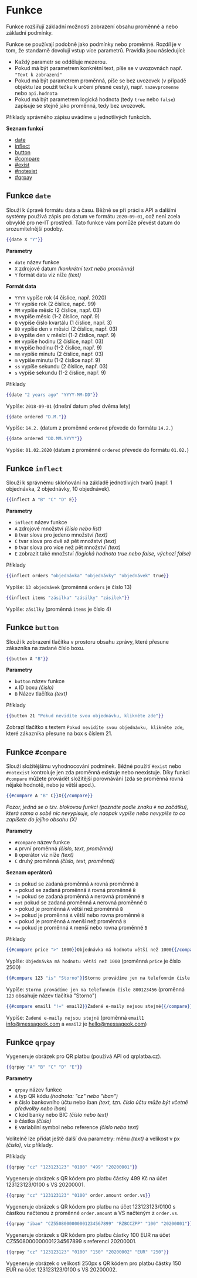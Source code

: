# Funkce

Funkce rozšiřují základní možnosti zobrazení obsahu proměnné a nebo základní podmínky.

Funkce se používají podobně jako podmínky nebo proměnné. Rozdíl je v tom, že standarně dovolují vstup více parametrů. Pravidla jsou následující:
 - Každý parametr se odděluje mezerou.
 - Pokud má být parametrem konkrétní text, píše se v uvozovnách např. ``"Text k zobrazení"``
 - Pokud má být parametrem proměnná, píše se bez uvozovek (v případě objektu lze použít tečku k určení přesné cesty), např. ``nazevpromenne`` nebo ``api.hodnota``
 - Pokud má být parametrem logická hodnota (tedy ``true`` nebo ``false``) zapisuje se stejně jako proměnná, tedy bez uvozovek.
 
Příklady správného zápisu uvádíme u jednotlivých funkcích.

**Seznam funkcí**
- [date](#funkce-date)
- [inflect](#funkce-inflect)
- [button](#funkce-button)
- [#compare](#funkce-compare)
- [#exist](#funkce-exist)
- [#notexist](#funkce-notexist)
- [#qrpay](#funkce-qrpay)

## Funkce ``date``

Slouží k úpravě formátu data a času. Běžně se při práci s API a dalšími systémy používá zápis pro datum ve formátu ``2020-09-01``, což není zcela obvyklé pro ne-IT prostředí. Tato funkce vám pomůže převést datum do srozumitelnější podoby.

```handlebars
{{date X "Y"}}
```

**Parametry**
 - ``date`` název funkce
 - ``X`` zdrojové datum *(konkrétní text nebo proměnná)*
 - ``Y`` formát data viz níže *(text)*
 
 **Formát data**
 - ``YYYY`` vypíše rok (4 číslice, např. 2020)
 - ``YY`` vypíše rok (2 číslice, napč. 99)
 - ``MM`` vypíše měsíc (2 číslice, např. 03)
 - ``M`` vypíše měsíc (1-2 číslice, např. 9)
 - ``Q`` vypíše číslo kvartálu (1 číslice, např. 3)
 - ``DD`` vypíše den v měsici (2 číslice, např. 03)
 - ``D`` vypíše den v měsíci (1-2 číslice, např. 9)
 - ``HH`` vypíše hodinu (2 číslice, např. 03)
 - ``H`` vypíše hodinu (1-2 číslice, např. 9)
 - ``mm`` vypíše minutu (2 číslice, např. 03)
 - ``m`` vypíše minutu (1-2 číslice např. 9)
 - ``ss`` vypíše sekundu (2 číslice, např. 03)
 - ``s`` vypíše sekundu (1-2 číslice, např. 9)

Příklady

```handlebars
{{date "2 years ago" "YYYY-MM-DD"}}
```

Vypíše: ``2018-09-01`` (dnešní datum před dvěma lety)

```handlebars
{{date ordered "D.M."}}
```

Vypíše: ``14.2.`` (datum z proměnné ``ordered`` převede do formátu ``14.2.``)

```handlebars
{{date ordered "DD.MM.YYYY"}}
```
Vypíše: ``01.02.2020`` (datum z proměnné ``ordered`` převede do formátu ``01.02.``)

## Funkce ``inflect``

Slouží k správnému skloňování na základě jednotlivých tvarů (např. 1 objednávka, 2 objednávky, 10 objednávek).

```handlebars
{{inflect A "B" "C" "D" E}}
```

**Parametry**
 - ``inflect`` název funkce
 - ``A`` zdrojové množství *(číslo nebo list)*
 - ``B`` tvar slova pro jedeno množství *(text)*
 - ``C`` tvar slova pro dvě až pět množství *(text)*
 - ``D`` tvar slova pro více než pět množství *(text)*
 - ``E`` zobrazit také množství *(logická hodnota true nebo false, výchozí false)*

Příklady

```handlebars
{{inflect orders "objednávka" "objednávky" "objednávek" true}}
```

Vypíše: ``13 objednávek`` (proměnná ``orders`` je číslo 13)

```handlebars
{{inflect items "zásilka" "zásilky" "zásilek"}}
```

Vypíše: ``zásilky`` (proměnná ``items`` je číslo 4)



## Funkce ``button``

Slouží k zobrazení tlačítka v prostoru obsahu zprávy, které přesune zákazníka na zadané číslo boxu.

```handlebars
{{button A "B"}}
```

**Parametry**
 - ``button`` název funkce
 - ``A`` ID boxu *(číslo)*
 - ``B`` Název tlačítka *(text)*
 
Příklady

```handlebars
{{button 21 "Pokud nevidíte svou objednávku, klikněte zde"}}
```

Zobrazí tlačítko s textem ``Pokud nevidíte svou objednávku, klikněte zde``, které zákazníka přesune na box s číslem 21.




## Funkce ``#compare``

Slouží složitějšímu vyhodnocování podmínek. Běžné použití ``#exist`` nebo ``#notexist`` kontroluje jen zda proměnná existuje nebo neexistuje. Díky funkci ``#compare`` můžete provádět složitější porovnávání (zda se proměnná rovná nějaké hodnotě, nebo je větší apod.).

```handlebars
{{#compare A "B" C}}X{{/compare}}
```

*Pozor, jedná se o tzv. blokovou funkci (poznáte podle znaku ``#`` na začátku), která sama o sobě nic nevypisuje, ale naopak vypíše nebo nevypíše to co zapíšete do jejího obsahu (X)*

**Parametry**
 - ``#compare`` název funkce
 - ``A`` první proměnná *(číslo, text, proměnná)*
 - ``B`` operátor viz níže *(text)*
 - ``C`` druhý proměnná *(číslo, text, proměnná)*
 
**Seznam operátorů**
 - ``is`` pokud se zadaná proměnná ``A`` rovná proměnné ``B``
 - ``=`` pokud se zadaná proměnná ``A`` rovná proměnné ``B``
 - ``!=`` pokud se zadaná proměnná ``A`` nerovná proměnné ``B``
 - ``not`` pokud se zadaná proměnná ``A`` nerovná proměnné ``B``
 - ``>`` pokud je proměnná ``A`` větší než proměnná ``B``
 - ``>=`` pokud je proměnná ``A`` větší nebo rovna proměnné ``B``
 - ``<`` pokud je proměnná ``A`` menší než proměnná ``B``
 - ``<=`` pokud je proměnná ``A`` menší nebo rovna proměnné ``B``

Příklady

```handlebars
{{#compare price ">" 1000}}Objednávka má hodnotu větší než 1000{{/compare}}
```

Vypíše: ``Objednávka má hodnotu větší než 1000`` (proměnná ``price`` je číslo 2500)


```handlebars
{{#compare 123 "is" "Storno"}}Storno provádíme jen na telefonním čísle 800123456{{/compare}}
```

Vypíše: ``Storno provádíme jen na telefonním čísle 800123456`` (proměnná ``123`` obsahuje název tlačítka "Storno")

```handlebars
{{#compare email1 "!=" email2}}Zadené e-maily nejsou stejné{{/compare}}
```

Vypíše: ``Zadené e-maily nejsou stejné`` (proměnná ``email1`` info@messageok.com a ``email2`` je hello@messageok.com)


## Funkce ``qrpay``

Vygeneruje obrázek pro QR platbu (používá API od qrplatba.cz).

```handlebars
{{qrpay "A" "B" "C" "D" "E"}}
```

**Parametry**
 - ``qrpay`` název funkce
 - ``A`` typ QR kódu *(hodnota: "cz" nebo "iban")*
 - ``B`` číslo bankovního účtu nebo iban *(text, tzn. číslo účtu může být včetně předvolby nebo iban)*
 - ``C`` kód banky nebo BIC *(číslo nebo text)*
 - ``D`` částka *(číslo)*
 - ``E`` variabilní symbol nebo reference *(číslo nebo text)*

Volitelně lze přidat ještě další dva parametry: měnu *(text)* a velikost v px *(číslo)*, viz příklady.
 
Příklady 

```handlebars
{{qrpay "cz" "123123123" "0100" "499" "20200001"}}
```

Vygeneruje obrázek s QR kódem pro platbu částky 499 Kč na účet 123123123/0100 s VS 20200001.

```handlebars
{{qrpay "cz" "123123123" "0100" order.amount order.vs}}
```

Vygeneruje obrázek s QR kódem pro platbu na účet 123123123/0100 s částkou načtenou z proměnné ``order.amount`` a VS načteným z ``order.vs``.

```handlebars
{{qrpay "iban" "CZ5508000000001234567899" "RZBCCZPP" "100" "20200001"}}
```

Vygeneruje obrázek s QR kódem pro platbu částky 100 EUR na účet CZ5508000000001234567899 s referencí 20200001.


```handlebars
{{qrpay "cz" "123123123" "0100" "150" "20200002" "EUR" "250"}}
```

Vygeneruje obrázek o velikosti 250px s QR kódem pro platbu částky 150 EUR na účet 123123123/0100 s VS 20200002.
